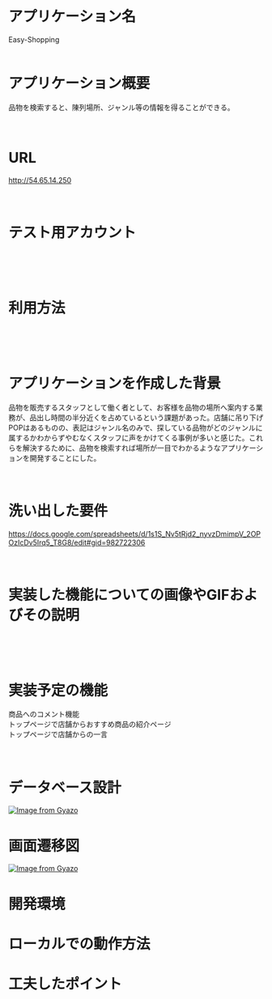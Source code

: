 # アプリケーション名
Easy-Shopping
<br><br/>

# アプリケーション概要
品物を検索すると、陳列場所、ジャンル等の情報を得ることができる。<br>
<br></br>

# URL
http://54.65.14.250<br>
<br></br>

# テスト用アカウント
<br>
<br></br>

# 利用方法
<br>
<br></br>

# アプリケーションを作成した背景
品物を販売するスタッフとして働く者として、お客様を品物の場所へ案内する業務が、品出し時間の半分近くを占めているという課題があった。店舗に吊り下げPOPはあるものの、表記はジャンル名のみで、探している品物がどのジャンルに属するかわからずやむなくスタッフに声をかけてくる事例が多いと感じた。これらを解決するために、品物を検索すれば場所が一目でわかるようなアプリケーションを開発することにした。<br>
<br></br>

# 洗い出した要件
https://docs.google.com/spreadsheets/d/1s1S_Nv5tRjd2_nyvzDmimpV_2OPOzIcDv5Irq5_T8G8/edit#gid=982722306<br>
<br></br>

# 実装した機能についての画像やGIFおよびその説明
<br>
<br></br>

# 実装予定の機能
商品へのコメント機能<br>
トップページで店舗からおすすめ商品の紹介ページ<br>
トップページで店舗からの一言<br>
<br></br>

# データベース設計
[![Image from Gyazo](https://i.gyazo.com/9dfc9b4cd3457aa4fc9bb9aa3d6aef4c.png)](https://gyazo.com/9dfc9b4cd3457aa4fc9bb9aa3d6aef4c)

# 画面遷移図
[![Image from Gyazo](https://i.gyazo.com/fb3e3c49af8e0f17d082d694a255c7a0.png)](https://gyazo.com/fb3e3c49af8e0f17d082d694a255c7a0)

# 開発環境

# ローカルでの動作方法

# 工夫したポイント
